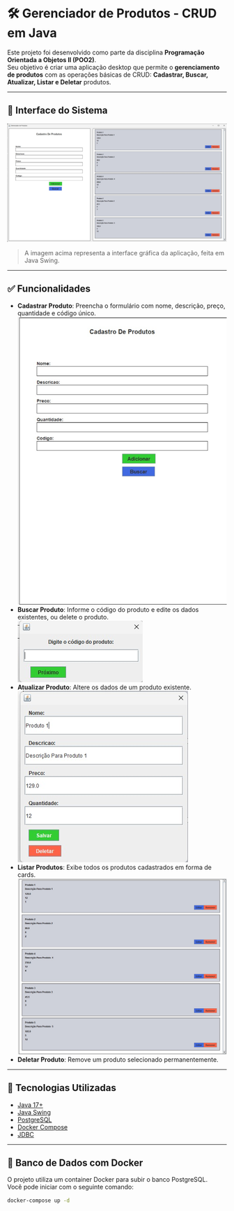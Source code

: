 # 🛠️ Gerenciador de Produtos - CRUD em Java

Este projeto foi desenvolvido como parte da disciplina **Programação Orientada a Objetos II (POO2)**.  
Seu objetivo é criar uma aplicação desktop que permite o **gerenciamento de produtos** com as operações básicas de CRUD: **Cadastrar, Buscar, Atualizar, Listar e Deletar** produtos.

---

## 📸 Interface do Sistema

![Visão geral da aplicação](./assets/image.png)

> A imagem acima representa a interface gráfica da aplicação, feita em Java Swing.

---

## ✅ Funcionalidades

- **Cadastrar Produto**: Preencha o formulário com nome, descrição, preço, quantidade e código único.
![Visão geral da aplicação](./assets/register_form.png)
- **Buscar Produto**: Informe o código do produto e edite os dados existentes, ou delete o produto.
![Visão geral da aplicação](./assets/search_product.png)
- **Atualizar Produto**: Altere os dados de um produto existente.
![Visão geral da aplicação](./assets/edit_product.png)
- **Listar Produtos**: Exibe todos os produtos cadastrados em forma de cards.
![Visão geral da aplicação](./assets/list_products.png)
- **Deletar Produto**: Remove um produto selecionado permanentemente.

---

## 🧰 Tecnologias Utilizadas

- [Java 17+](https://www.oracle.com/java/)
- [Java Swing](https://docs.oracle.com/javase/tutorial/uiswing/)
- [PostgreSQL](https://www.postgresql.org/)
- [Docker Compose](https://docs.docker.com/compose/)
- [JDBC](https://docs.oracle.com/javase/8/docs/technotes/guides/jdbc/)

---

## 🐳 Banco de Dados com Docker

O projeto utiliza um container Docker para subir o banco PostgreSQL.  
Você pode iniciar com o seguinte comando:

```bash
docker-compose up -d
